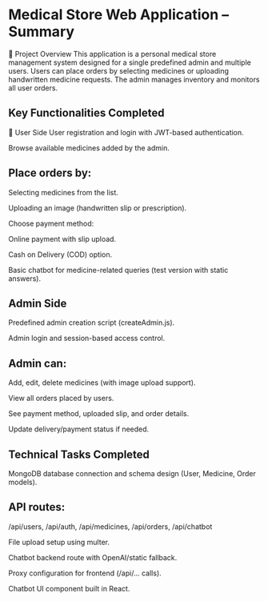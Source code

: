 # Medical Store Web Application – Summary
🔹 Project Overview
This application is a personal medical store management system designed for a single predefined admin and multiple users. Users can place orders by selecting medicines or uploading handwritten medicine requests. The admin manages inventory and monitors all user orders.

## Key Functionalities Completed
👤 User Side
User registration and login with JWT-based authentication.

Browse available medicines added by the admin.

## Place orders by:

Selecting medicines from the list.

Uploading an image (handwritten slip or prescription).

Choose payment method:

Online payment with slip upload.

Cash on Delivery (COD) option.

Basic chatbot for medicine-related queries (test version with static answers).

## Admin Side
Predefined admin creation script (createAdmin.js).

Admin login and session-based access control.

## Admin can:

Add, edit, delete medicines (with image upload support).

View all orders placed by users.

See payment method, uploaded slip, and order details.

Update delivery/payment status if needed.

## Technical Tasks Completed
MongoDB database connection and schema design (User, Medicine, Order models).

## API routes:

/api/users, /api/auth, /api/medicines, /api/orders, /api/chatbot

File upload setup using multer.

Chatbot backend route with OpenAI/static fallback.

Proxy configuration for frontend (/api/... calls).

Chatbot UI component built in React.

